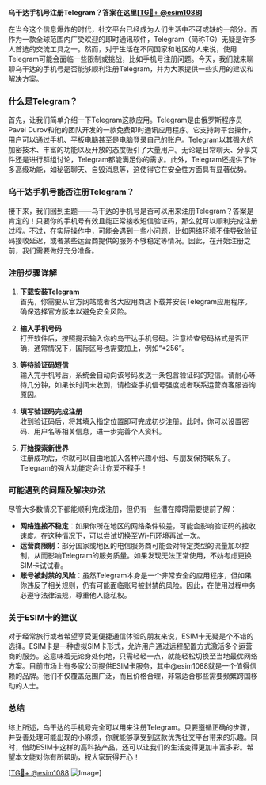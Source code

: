 **乌干达手机号注册Telegram？答案在这里[[TG💪+ @esim1088](https://t.me/s/esim1088)]**

在当今这个信息爆炸的时代，社交平台已经成为人们生活中不可或缺的一部分。而作为一款全球范围内广受欢迎的即时通讯软件，Telegram（简称TG）无疑是许多人首选的交流工具之一。然而，对于生活在不同国家和地区的人来说，使用Telegram可能会面临一些限制或挑战，比如手机号注册问题。今天，我们就来聊聊乌干达的手机号是否能够顺利注册Telegram，并为大家提供一些实用的建议和解决方案。

### 什么是Telegram？

首先，让我们简单介绍一下Telegram这款应用。Telegram是由俄罗斯程序员Pavel Durov和他的团队开发的一款免费即时通讯应用程序。它支持跨平台操作，用户可以通过手机、平板电脑甚至是电脑登录自己的账户。Telegram以其强大的加密技术、丰富的功能以及开放的态度吸引了大量用户。无论是日常聊天、分享文件还是进行群组讨论，Telegram都能满足你的需求。此外，Telegram还提供了许多高级功能，如秘密聊天、自毁消息等，这使得它在安全性方面具有显著优势。

### 乌干达手机号能否注册Telegram？

接下来，我们回到主题——乌干达的手机号是否可以用来注册Telegram？答案是肯定的！只要你的手机号有效且能正常接收短信验证码，那么就可以顺利完成注册过程。不过，在实际操作中，可能会遇到一些小问题，比如网络环境不佳导致验证码接收延迟，或者某些运营商提供的服务不够稳定等情况。因此，在开始注册之前，我们需要做好充分准备。

### 注册步骤详解

1. **下载安装Telegram**  
   首先，你需要从官方网站或者各大应用商店下载并安装Telegram应用程序。确保选择官方版本以避免安全风险。

2. **输入手机号码**  
   打开软件后，按照提示输入你的乌干达手机号码。注意检查号码格式是否正确，通常情况下，国际区号也需要加上，例如“+256”。

3. **等待验证码短信**  
   输入完手机号后，系统会自动向该号码发送一条包含验证码的短信。请耐心等待几分钟，如果长时间未收到，请检查手机信号强度或者联系运营商客服咨询原因。

4. **填写验证码完成注册**  
   收到验证码后，将其填入指定位置即可完成初步注册。此时，你可以设置密码、用户名等相关信息，进一步完善个人资料。

5. **开始探索新世界**  
   注册成功后，你就可以自由地加入各种兴趣小组、与朋友保持联系了。Telegram的强大功能定会让你爱不释手！

### 可能遇到的问题及解决办法

尽管大多数情况下都能顺利完成注册，但仍有一些潜在障碍需要提前了解：

- **网络连接不稳定**：如果你所在地区的网络条件较差，可能会影响验证码的接收速度。在这种情况下，可以尝试切换至Wi-Fi环境再试一次。
- **运营商限制**：部分国家或地区的电信服务商可能会对特定类型的流量加以控制，从而影响Telegram的服务质量。如果发现无法正常使用，不妨考虑更换SIM卡试试看。
- **账号被封禁的风险**：虽然Telegram本身是一个非常安全的应用程序，但如果你违反了相关规则，仍有可能面临账号被封禁的风险。因此，在使用过程中务必遵守法律法规，尊重他人隐私权。

### 关于ESIM卡的建议

对于经常旅行或者希望享受更便捷通信体验的朋友来说，ESIM卡无疑是个不错的选择。ESIM卡是一种虚拟SIM卡形式，允许用户通过远程配置方式激活多个运营商的服务。这意味着无论身处何地，只需轻轻一点，就能轻松切换至当地最优网络方案。目前市场上有多家公司提供ESIM卡服务，其中@esim1088就是一个值得信赖的品牌。他们不仅覆盖范围广泛，而且价格合理，非常适合那些需要频繁跨国移动的人士。

### 总结

综上所述，乌干达的手机号完全可以用来注册Telegram。只要遵循正确的步骤，并妥善处理可能出现的小麻烦，你就能够享受到这款优秀社交平台带来的乐趣。同时，借助ESIM卡这样的高科技产品，还可以让我们的生活变得更加丰富多彩。希望本文能对你有所帮助，祝大家玩得开心！

[[TG💪+ @esim1088](https://t.me/s/esim1088) ![Image](https://i.postimg.cc/4NQfJmqS/Snipaste-2025-05-13-00-14-12.png)]